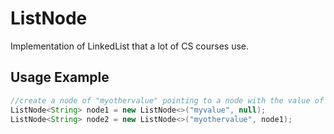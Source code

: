 # ListNode
Implementation of LinkedList that a lot of CS courses use.

## Usage Example
```Java
//create a node of "myothervalue" pointing to a node with the value of "myvalue".
ListNode<String> node1 = new ListNode<>("myvalue", null);
ListNode<String> node2 = new ListNode<>("myothervalue", node1);
```
